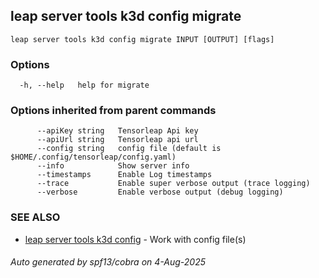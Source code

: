 ## leap server tools k3d config migrate



```
leap server tools k3d config migrate INPUT [OUTPUT] [flags]
```

### Options

```
  -h, --help   help for migrate
```

### Options inherited from parent commands

```
      --apiKey string   Tensorleap Api key
      --apiUrl string   Tensorleap api url
      --config string   config file (default is $HOME/.config/tensorleap/config.yaml)
      --info            Show server info
      --timestamps      Enable Log timestamps
      --trace           Enable super verbose output (trace logging)
      --verbose         Enable verbose output (debug logging)
```

### SEE ALSO

* [leap server tools k3d config](leap_server_tools_k3d_config.md)	 - Work with config file(s)

###### Auto generated by spf13/cobra on 4-Aug-2025
